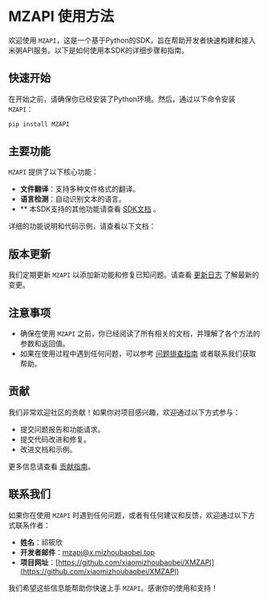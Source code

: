 # MZAPI 使用方法

欢迎使用 `MZAPI`，这是一个基于Python的SDK，旨在帮助开发者快速构建和接入米粥API服务。以下是如何使用本SDK的详细步骤和指南。

## 快速开始

在开始之前，请确保你已经安装了Python环境。然后，通过以下命令安装 `MZAPI`：

```bash
pip install MZAPI
```

## 主要功能

`MZAPI` 提供了以下核心功能：

- **文件翻译**：支持多种文件格式的翻译。
- **语言检测**：自动识别文本的语言。
- ** 本SDK支持的其他功能请查看 [SDK文档](./docx/index.md) 。

详细的功能说明和代码示例，请查看以下文档：



## 版本更新

我们定期更新 `MZAPI` 以添加新功能和修复已知问题。请查看 [更新日志](CHANGELOG.md) 了解最新的变更。

## 注意事项

- 确保在使用 `MZAPI` 之前，你已经阅读了所有相关的文档，并理解了各个方法的参数和返回值。
- 如果在使用过程中遇到任何问题，可以参考 [问题排查指南](TROUBLESHOOTING.md) 或者联系我们获取帮助。

## 贡献

我们非常欢迎社区的贡献！如果你对项目感兴趣，欢迎通过以下方式参与：

- 提交问题报告和功能请求。
- 提交代码改进和修复。
- 改进文档和示例。

更多信息请查看 [贡献指南](CONTRIBUTING.md)。

## 联系我们

如果你在使用 `MZAPI` 时遇到任何问题，或者有任何建议和反馈，欢迎通过以下方式联系作者：

- **姓名**：祁筱欣
- **开发者邮件**：[mzapi@x.mizhoubaobei.top](mailto:mzapi@x.mizhoubaobei.top)
- **项目网址**：[https://github.com/xiaomizhoubaobei/XMZAPI](https://github.com/xiaomizhoubaobei/XMZAPI)

我们希望这些信息能帮助你快速上手 `MZAPI`。感谢你的使用和支持！